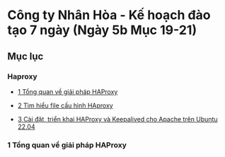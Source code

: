 # Công ty Nhân Hòa - Kế hoạch đào tạo 7 ngày (Ngày 5b Mục 19-21)

## Mục lục
### Haproxy
  

- [1 Tổng quan về giải pháp HAProxy ](#1-tổng-quan-về-giải-pháp-haproxy)

- [2 Tìm hiểu file cấu hình HAproxy](#2-tìm-hiểu-file-cấu-hình-haproxy)

- [3 Cài đặt, triển khai HAProxy và Keepalived cho Apache trên Ubuntu 22.04](#3-cài-đặt-và-triển-khai-haproxy-và-keepalived-cho-apache-trên-ubuntu-2204)



### 1 Tổng quan về giải pháp HAProxy

